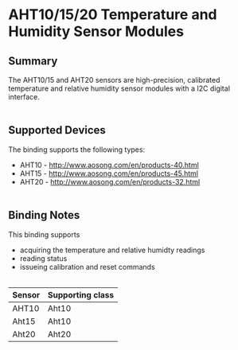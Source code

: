 ﻿# AHT10/15/20 Temperature and Humidity Sensor Modules

## Summary
The AHT10/15 and AHT20 sensors are high-precision, calibrated temperature and relative humidity sensor modules with a I2C digital interface.
<br/><br/>

## Supported Devices
The binding supports the following types:
* AHT10 - http://www.aosong.com/en/products-40.html
* AHT15 - http://www.aosong.com/en/products-45.html
* AHT20 - http://www.aosong.com/en/products-32.html
<br/><br/>

## Binding Notes
This binding supports
* acquiring the temperature and relative humidty readings
* reading status
* issueing calibration and reset commands
<br/><br/>

|Sensor|Supporting class|
|-----|-------|
|AHT10|Aht10|
|Aht15|Aht10|
|Aht20|Aht20|










